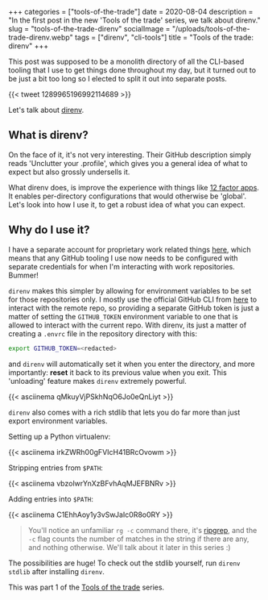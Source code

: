 +++
categories = ["tools-of-the-trade"]
date = 2020-08-04
description = "In the first post in the new 'Tools of the trade' series, we talk about direnv."
slug = "tools-of-the-trade-direnv"
socialImage = "/uploads/tools-of-the-trade-direnv.webp"
tags = ["direnv", "cli-tools"]
title = "Tools of the trade: direnv"
+++

This post was supposed to be a monolith directory of all the CLI-based tooling that I use to get things done throughout my day, but it turned out to be just a bit too long so I elected to split it out into separate posts.

{{< tweet 1289965196992114689 >}}

Let's talk about [direnv](https://github.com/direnv/direnv).

## What is direnv?

On the face of it, it's not very interesting. Their GitHub description simply reads 'Unclutter your .profile', which gives you a general idea of what to expect but also grossly undersells it.

What direnv does, is improve the experience with things like [12 factor apps](https://en.wikipedia.org/wiki/Twelve-Factor_App_methodology). It enables per-directory configurations that would otherwise be 'global'. Let's look into how I use it, to get a robust idea of what you can expect.

## Why do I use it?

I have a separate account for proprietary work related things [here](https://github.com/hshandilya-navana), which means that any GitHub tooling I use now needs to be configured with separate credentials for when I'm interacting with work repositories. Bummer!

`direnv` makes this simpler by allowing for environment variables to be set for those repositories only. I mostly use the official GitHub CLI from [here](https://github.com/cli/cli) to interact with the remote repo, so providing a separate GitHub token is just a matter of setting the `GITHUB_TOKEN` environment variable to one that is allowed to interact with the current repo. With direnv, its just a matter of creating a `.envrc` file in the repository directory with this:

```bash
export GITHUB_TOKEN=<redacted>
```

and `direnv` will automatically set it when you enter the directory, and more importantly: **reset** it back to its previous value when you exit. This 'unloading' feature makes `direnv` extremely powerful.

{{< asciinema qMkuyVjPSkhNqO6Jo0eQnLiyt >}}

`direnv` also comes with a rich stdlib that lets you do far more than just export environment variables.

Setting up a Python virtualenv:

{{< asciinema irkZWRh00gFVIcH41BRcOvowm >}}

Stripping entries from `$PATH`:

{{< asciinema vbzolwrYnXzBFvhAqMJEFBNRv >}}

Adding entries into `$PATH`:

{{< asciinema C1EhhAoy1y3vSwJaIc0R8o0RY >}}

> You'll notice an unfamiliar `rg -c` command there, it's [ripgrep](https://github.com/BurntSushi/ripgrep), and the `-c` flag counts the number of matches in the string if there are any, and nothing otherwise. We'll talk about it later in this series :)

The possibilities are huge! To check out the stdlib yourself, run `direnv stdlib` after installing `direnv`.

This was part 1 of the [Tools of the trade](/categories/tools-of-the-trade/) series.
